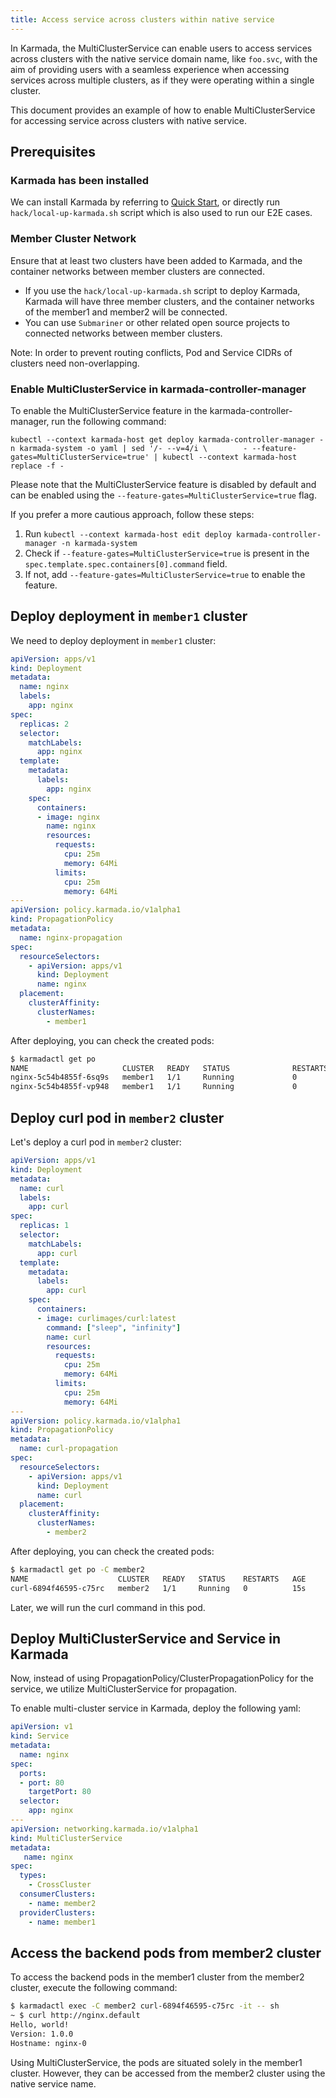 ```yaml
---
title: Access service across clusters within native service
---
```


In Karmada, the MultiClusterService can enable users to access services across clusters with the native service domain name, like `foo.svc`, with the aim of providing users with a seamless experience when accessing services across multiple clusters, as if they were operating within a single cluster.

This document provides an example of how to enable MultiClusterService for accessing service across clusters with native service.

## Prerequisites

### Karmada has been installed

We can install Karmada by referring to [Quick Start](https://github.com/karmada-io/karmada#quick-start), or directly run `hack/local-up-karmada.sh` script which is also used to run our E2E cases.

### Member Cluster Network

Ensure that at least two clusters have been added to Karmada, and the container networks between member clusters are connected.

* If you use the `hack/local-up-karmada.sh` script to deploy Karmada, Karmada will have three member clusters, and the container networks of the member1 and member2 will be connected.
* You can use `Submariner` or other related open source projects to connected networks between member clusters.

Note: In order to prevent routing conflicts, Pod and Service CIDRs of clusters need non-overlapping.

### Enable MultiClusterService in karmada-controller-manager

To enable the MultiClusterService feature in the karmada-controller-manager, run the following command:

```shell
kubectl --context karmada-host get deploy karmada-controller-manager -n karmada-system -o yaml | sed '/- --v=4/i \        - --feature-gates=MultiClusterService=true' | kubectl --context karmada-host replace -f -
```

Please note that the MultiClusterService feature is disabled by default and can be enabled using the `--feature-gates=MultiClusterService=true` flag.

If you prefer a more cautious approach, follow these steps:

1. Run `kubectl --context karmada-host edit deploy karmada-controller-manager -n karmada-system`
2. Check if `--feature-gates=MultiClusterService=true` is present in the `spec.template.spec.containers[0].command` field.
3. If not, add `--feature-gates=MultiClusterService=true` to enable the feature.

## Deploy deployment in `member1` cluster

We need to deploy deployment in `member1` cluster:
```yaml
apiVersion: apps/v1
kind: Deployment
metadata:
  name: nginx
  labels:
    app: nginx
spec:
  replicas: 2
  selector:
    matchLabels:
      app: nginx
  template:
    metadata:
      labels:
        app: nginx
    spec:
      containers:
      - image: nginx
        name: nginx
        resources:
          requests:
            cpu: 25m
            memory: 64Mi
          limits:
            cpu: 25m
            memory: 64Mi
---
apiVersion: policy.karmada.io/v1alpha1
kind: PropagationPolicy
metadata:
  name: nginx-propagation
spec:
  resourceSelectors:
    - apiVersion: apps/v1
      kind: Deployment
      name: nginx
  placement:
    clusterAffinity:
      clusterNames:
        - member1
```

After deploying, you can check the created pods:
```sh
$ karmadactl get po
NAME                     CLUSTER   READY   STATUS              RESTARTS   AGE
nginx-5c54b4855f-6sq9s   member1   1/1     Running             0          28s
nginx-5c54b4855f-vp948   member1   1/1     Running             0          28s
```

## Deploy curl pod in `member2` cluster

Let's deploy a curl pod in `member2` cluster:
```yaml
apiVersion: apps/v1
kind: Deployment
metadata:
  name: curl
  labels:
    app: curl
spec:
  replicas: 1
  selector:
    matchLabels:
      app: curl
  template:
    metadata:
      labels:
        app: curl
    spec:
      containers:
      - image: curlimages/curl:latest
        command: ["sleep", "infinity"]
        name: curl
        resources:
          requests:
            cpu: 25m
            memory: 64Mi
          limits:
            cpu: 25m
            memory: 64Mi
---
apiVersion: policy.karmada.io/v1alpha1
kind: PropagationPolicy
metadata:
  name: curl-propagation
spec:
  resourceSelectors:
    - apiVersion: apps/v1
      kind: Deployment
      name: curl
  placement:
    clusterAffinity:
      clusterNames:
        - member2
```


After deploying, you can check the created pods:
```sh
$ karmadactl get po -C member2
NAME                    CLUSTER   READY   STATUS    RESTARTS   AGE
curl-6894f46595-c75rc   member2   1/1     Running   0          15s
```

Later, we will run the curl command in this pod.

## Deploy MultiClusterService and Service in Karmada

Now, instead of using PropagationPolicy/ClusterPropagationPolicy for the service, we utilize MultiClusterService for propagation.

To enable multi-cluster service in Karmada, deploy the following yaml:
```yaml
apiVersion: v1
kind: Service
metadata:
  name: nginx
spec:
  ports:
  - port: 80
    targetPort: 80
  selector:
    app: nginx
---
apiVersion: networking.karmada.io/v1alpha1
kind: MultiClusterService
metadata:
   name: nginx
spec:
  types:
    - CrossCluster
  consumerClusters:
    - name: member2
  providerClusters:
    - name: member1
```

## Access the backend pods from member2 cluster

To access the backend pods in the member1 cluster from the member2 cluster, execute the following command:
```sh
$ karmadactl exec -C member2 curl-6894f46595-c75rc -it -- sh
~ $ curl http://nginx.default
Hello, world!
Version: 1.0.0
Hostname: nginx-0
```

Using MultiClusterService, the pods are situated solely in the member1 cluster. However, they can be accessed from the member2 cluster using the native service name.
